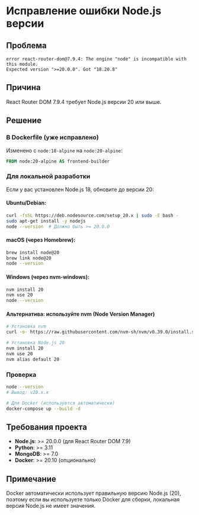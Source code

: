 # Исправление ошибки Node.js версии

## Проблема
```
error react-router-dom@7.9.4: The engine "node" is incompatible with this module. 
Expected version ">=20.0.0". Got "18.20.8"
```

## Причина
React Router DOM 7.9.4 требует Node.js версии 20 или выше.

## Решение

### В Dockerfile (уже исправлено)
Изменено с `node:18-alpine` на `node:20-alpine`:

```dockerfile
FROM node:20-alpine AS frontend-builder
```

### Для локальной разработки

Если у вас установлен Node.js 18, обновите до версии 20:

#### Ubuntu/Debian:
```bash
curl -fsSL https://deb.nodesource.com/setup_20.x | sudo -E bash -
sudo apt-get install -y nodejs
node --version  # Должно быть >= 20.0.0
```

#### macOS (через Homebrew):
```bash
brew install node@20
brew link node@20
node --version
```

#### Windows (через nvm-windows):
```bash
nvm install 20
nvm use 20
node --version
```

#### Альтернатива: используйте nvm (Node Version Manager)
```bash
# Установка nvm
curl -o- https://raw.githubusercontent.com/nvm-sh/nvm/v0.39.0/install.sh | bash

# Установка Node.js 20
nvm install 20
nvm use 20
nvm alias default 20
```

### Проверка
```bash
node --version
# Вывод: v20.x.x

# Для Docker (используется автоматически)
docker-compose up --build -d
```

## Требования проекта

- **Node.js**: >= 20.0.0 (для React Router DOM 7.9)
- **Python**: >= 3.11
- **MongoDB**: >= 7.0
- **Docker**: >= 20.10 (опционально)

## Примечание

Docker автоматически использует правильную версию Node.js (20), поэтому если вы используете только Docker для сборки, локальная версия Node.js не имеет значения.
